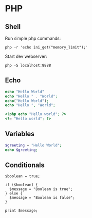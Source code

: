 # PHP

## Shell

Run simple php commands:

```shell
php -r 'echo ini_get("memory_limit");'
```

Start dev webserver:

```shell
php -S localhost:8888
```

## Echo

```php
echo "Hello World"
echo "Hello " . "World";
echo("Hello World");
echo "Hello ", "World";
```

```php
<?php echo "Hello world"; ?>
<?= "Hello world"; ?>
```

## Variables

```php
$greeting = "Hello World";
echo $greeting;
```

## Conditionals

```shell
$boolean = true;

if ($boolean) {
  $message = "Boolean is true";
} else {
  $message = "Boolean is false";
}

print $message;
```
